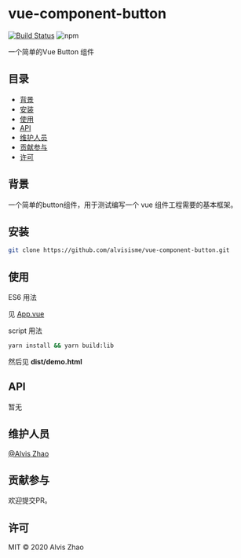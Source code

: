 # vue-component-button

[![Build Status](https://img.shields.io/travis/com/alvisisme/vue-component-button?style=flat-square)](https://travis-ci.com/alvisisme/vue-component-button) ![npm](https://img.shields.io/npm/dw/@alvisisme/vue-button?style=flat-square)

一个简单的Vue Button 组件

## 目录

- [背景](#背景)
- [安装](#安装)
- [使用](#使用)
- [API](#api)
- [维护人员](#维护人员)
- [贡献参与](#贡献参与)
- [许可](#许可)

## 背景

一个简单的button组件，用于测试编写一个 vue 组件工程需要的基本框架。

## 安装

```bash
git clone https://github.com/alvisisme/vue-component-button.git
```

## 使用

ES6 用法

见 [App.vue](./src/App.vue)

script 用法

```bash
yarn install && yarn build:lib
```

然后见 **dist/demo.html**

## API

暂无

## 维护人员

[@Alvis Zhao](https://github.com/alvisisme)

## 贡献参与

欢迎提交PR。

## 许可

MIT © 2020 Alvis Zhao
